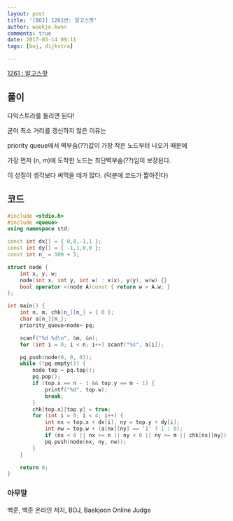 ```yaml
---
layout: post
title: '[BOJ] 1261번: 알고스팟'
author: wookje.kwon
comments: true
date: 2017-03-14 09:11
tags: [boj, dijkstra]

---
```


[1261 : 알고스팟](https://www.acmicpc.net/problem/1261)

## 풀이

다익스트라를 돌리면 된다!  

굳이 최소 거리를 갱신하지 않은 이유는  

priority queue에서 벽부숨(??)값이 가장 작은 노드부터 나오기 때문에  

가장 먼저 (n, m)에 도착한 노드는 최단벽부숨(??)임이 보장된다.  

이 성질이 생각보다 써먹을 데가 많다. (덕분에 코드가 짧아진다)  

## 코드

```cpp
#include <stdio.h>
#include <queue>
using namespace std;

const int dx[] = { 0,0,-1,1 };
const int dy[] = { -1,1,0,0 };
const int n_ = 100 + 5;

struct node { 
	int x, y, w;
	node(int x, int y, int w) : x(x), y(y), w(w) {}
	bool operator <(node A)const { return w > A.w; }
};

int main() {
	int n, m, chk[n_][n_] = { 0 };
	char a[n_][n_];
	priority_queue<node> pq;

	scanf("%d %d\n", &m, &n);
	for (int i = 0; i < n; i++) scanf("%s", a[i]);

	pq.push(node(0, 0, 0));
	while (!pq.empty()) {
		node top = pq.top();
		pq.pop();
		if (top.x == n - 1 && top.y == m - 1) {
			printf("%d", top.w);
			break;
		}
		chk[top.x][top.y] = true;
		for (int i = 0; i < 4; i++) {
			int nx = top.x + dx[i], ny = top.y + dy[i];
			int nw = top.w + (a[nx][ny] == '1' ? 1 : 0);
			if (nx < 0 || nx >= n || ny < 0 || ny >= m || chk[nx][ny]) continue;
			pq.push(node(nx, ny, nw));
		}
	}

	return 0;
}
```

### 아무말  
백준, 백준 온라인 저지, BOJ, Baekjoon Online Judge
